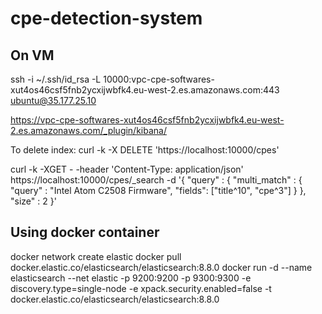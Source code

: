 # cpe-detection-system

## On VM

ssh -i ~/.ssh/id_rsa -L 10000:vpc-cpe-softwares-xut4os46csf5fnb2ycxijwbfk4.eu-west-2.es.amazonaws.com:443 ubuntu@35.177.25.10

https://vpc-cpe-softwares-xut4os46csf5fnb2ycxijwbfk4.eu-west-2.es.amazonaws.com/_plugin/kibana/

To delete index:
curl -k -X DELETE 'https://localhost:10000/cpes'

curl -k -XGET - -header 'Content-Type: application/json' https://localhost:10000/cpes/_search -d '{
    "query" : {
        "multi_match" : {
            "query" : "Intel Atom C2508 Firmware",
            "fields": ["title^10", "cpe^3"]
        } 
    },
    "size" : 2
}'

## Using docker container
docker network create elastic
docker pull docker.elastic.co/elasticsearch/elasticsearch:8.8.0
docker run -d --name elasticsearch --net elastic -p 9200:9200 -p 9300:9300 -e discovery.type=single-node -e xpack.security.enabled=false -t docker.elastic.co/elasticsearch/elasticsearch:8.8.0
